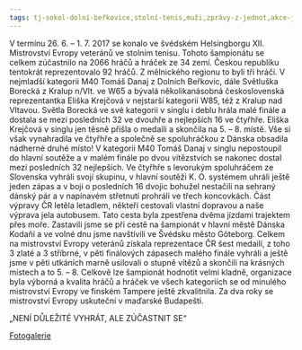 ```yaml
---
tags: tj-sokol-dolní-beřkovice,stolní-tenis,muži,zprávy-z-jednot,akce-jednot
---
```


V termínu 26. 6. – 1. 7. 2017 se konalo ve švédském Helsingborgu XII. Mistrovství Evropy veteránů ve stolním tenisu. Tohoto šampionátu se celkem zúčastnilo na 2066 hráčů a hráček ze 34 zemí. Českou republiku tentokrát reprezentovalo 92 hráčů. Z mělnického regionu to byli tři hráči. V nejmladší kategorii M40 Tomáš Danaj z Dolních Beřkovic, dále Světluška Borecká z Kralup n/Vlt. ve W65 a bývalá několikanásobná československá reprezentantka Eliška Krejčová v nejstarší kategorii W85, též z Kralup nad Vltavou. Světla Borecká ve své kategorii v singlu i deblu hrála malé finále a dostala se mezi posledních 32 ve dvouhře a nejlepších 16 ve čtyřhře. Eliška Krejčová v singlu jen těsně přišla o medaili a skončila na 5. – 8. místě. Vše si však vynahradila ve čtyřhře a společně se spoluhráčkou z Dánska obsadila nádherné druhé místo! V kategorii M40 Tomáš Danaj v singlu nepostoupil do hlavní soutěže a v malém finále po dvou vítězstvích se nakonec dostal mezi posledních 32 nejlepších. Ve čtyřhře s levorukým spoluhráčem ze Slovenska vyhráli svojí skupinu, v hlavní soutěži K. O. systémem uhráli ještě jeden zápas a v boji o posledních 16 dvojic bohužel nestačili na sehraný dánský pár a v napínavém střetnutí prohráli ve třech koncovkách. Část výpravy ČR letěla letadlem, někteří cestovali vlastní dopravou a naše výprava jela autobusem. Tato cesta byla zpestřena dvěma jízdami trajektem přes moře. Zastavili jsme se při cestě na šampionát v hlavní městě Dánska Kodaňi a ve volné dnu jsme navštívili ve Švédsku město Göteborg. Celkem na mistrovství Evropy veteránů získala reprezentace ČR šest medailí, z toho 3 zlaté a 3 stříbrné, v pěti finálových zápasech malého finále vyhráli a ještě jsme v pěti utkáních marně usilovali o stupně vítězů a skončili na krásných místech a to 5. – 8. Celkově lze šampionát hodnotit velmi kladně, organizace byla výborná a kvalita hráčů a hráček ve všech kategoriích se od minulého mistrovství Evropy ve finském Tampere ještě zkvalitnila. Za dva roky se mistrovství Evropy uskuteční v maďarské Budapešti.

„NENÍ DŮLEŽITÉ VYHRÁT, ALE ZÚČASTNIT SE“

[Fotogalerie](https://photos.app.goo.gl/hU4XSnjBdrQ240Dd2)